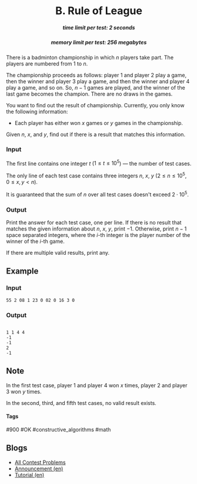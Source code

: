 <h1 style='text-align: center;'> B. Rule of League</h1>

<h5 style='text-align: center;'>time limit per test: 2 seconds</h5>
<h5 style='text-align: center;'>memory limit per test: 256 megabytes</h5>

There is a badminton championship in which $n$ players take part. The players are numbered from $1$ to $n$. 

The championship proceeds as follows: player $1$ and player $2$ play a game, then the winner and player $3$ play a game, and then the winner and player $4$ play a game, and so on. So, $n-1$ games are played, and the winner of the last game becomes the champion. There are no draws in the games.

You want to find out the result of championship. Currently, you only know the following information:

* Each player has either won $x$ games or $y$ games in the championship.

Given $n$, $x$, and $y$, find out if there is a result that matches this information.

### Input

The first line contains one integer $t$ ($1 \le t \le 10^5$) — the number of test cases.

The only line of each test case contains three integers $n$, $x$, $y$ ($2 \le n \le 10^5$, $0 \le x, y < n$).

It is guaranteed that the sum of $n$ over all test cases doesn't exceed $2 \cdot 10^5$.

### Output

Print the answer for each test case, one per line. If there is no result that matches the given information about $n$, $x$, $y$, print $-1$. Otherwise, print $n-1$ space separated integers, where the $i$-th integer is the player number of the winner of the $i$-th game. 

If there are multiple valid results, print any.

## Example

### Input


```text
55 2 08 1 23 0 02 0 16 3 0
```
### Output

```text

1 1 4 4
-1
-1
2 
-1

```
## Note

In the first test case, player $1$ and player $4$ won $x$ times, player $2$ and player $3$ won $y$ times.

In the second, third, and fifth test cases, no valid result exists.



#### Tags 

#900 #OK #constructive_algorithms #math 

## Blogs
- [All Contest Problems](../Codeforces_Round_821_(Div._2).md)
- [Announcement (en)](../blogs/Announcement_(en).md)
- [Tutorial (en)](../blogs/Tutorial_(en).md)
